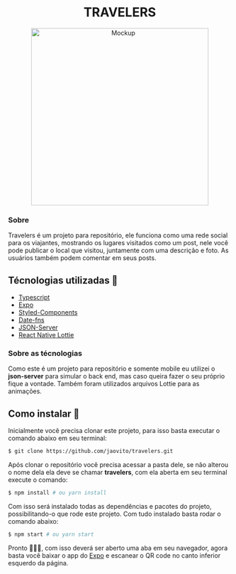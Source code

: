 <h1 align="center">TRAVELERS</h1>

<p align="center">
  <img src="./public/mobile.gif" alt="Mockup" height="400" />
</p>

### Sobre
Travelers é um projeto para repositório, ele funciona como uma rede social para os viajantes, mostrando os lugares visitados como um post, nele você pode publicar o local que visitou, juntamente com uma descrição e foto. As usuários também podem comentar em seus posts.

## Técnologias utilizadas 🚀

 - [Typescript](https://www.typescriptlang.org/)
 - [Expo](https://docs.expo.dev/)
 - [Styled-Components](https://styled-components.com/)
 - [Date-fns](https://date-fns.org/)
 - [JSON-Server](https://github.com/typicode/json-server)
 - [React Native Lottie](https://github.com/lottie-react-native/lottie-react-native)

### Sobre as técnologias
Como este é um projeto para repositório e somente mobile eu utilizei o **json-server** para simular o back end, mas caso queira fazer o seu próprio fique a vontade. Também foram utilizados arquivos Lottie para as animações.

## Como instalar 🤔
Inicialmente você precisa clonar este projeto, para isso basta executar o comando abaixo em seu terminal:

```sh
$ git clone https://github.com/jaovito/travelers.git
```

Após clonar o repositório você precisa acessar a pasta dele, se não alterou o nome dela ela deve se chamar **travelers**, com ela aberta em seu terminal execute o comando:

```sh
$ npm install # ou yarn install
```

Com isso será instalado todas as dependências e pacotes do projeto, possibilitando-o que rode este projeto. Com tudo instalado basta rodar o comando abaixo:

```sh
$ npm start # ou yarn start
```

Pronto 🚀🚀🚀, com isso deverá ser aberto uma aba em seu navegador, agora basta você baixar o app do [Expo](https://docs.expo.dev/get-started/installation/) e escanear o QR code no canto inferior esquerdo da página.
